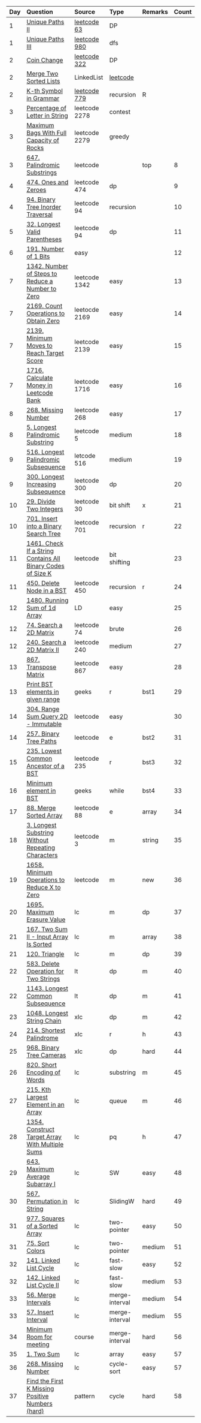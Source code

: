| Day  | Question                                                                                                      | Source                                                                | Type         | Remarks | Count |
| :--- | :------------------------------------------------------------------------------------------------------------ | :-------------------------------------------------------------------- | :----------- | :------ | :---- |
| 1    | [Unique Paths II](leetcode/63-unique-paths-ii/63-unique-paths-ii.java)                                        | [leetcode 63](https://leetcode.com/problems/unique-paths-ii/)         | DP           |
| 1    | [Unique Paths III](leetcode/980-unique-paths-iii/unique-paths-iii.java)                                       | [leetcode 980](https://leetcode.com/problems/unique-paths-iii/)       | dfs          |
| 2    | [Coin Change](leetcode/322-coin-change/)                                                                      | [leetcode 322]()                                                      | DP           |
| 2    | [Merge Two Sorted Lists](leetcode/Merge%20Two%20Sorted%20Lists/)                                              | LinkedList                                                            | [leetcode]() |
| 2    | [K-th Symbol in Grammar](leetcode/779-k-th-symbol-in-grammar/)                                                | [leetcode 779](https://leetcode.com/problems/k-th-symbol-in-grammar/) | recursion    | R       |
| 3    | [Percentage of Letter in String](leetcode/227-percentage-of-letter-in-string/)                                | leetcode 2278                                                         | contest      |
| 3    | [Maximum Bags With Full Capacity of Rocks](leetcode/2279-maximum-bags-with-full-capacity-of-rocks/)           | leetcode 2279                                                         | greedy       |
| 3    | [647. Palindromic Substrings](leetcode/647-palindromic-substrings/)                                           | leetcode                                                              |              | top     | 8     |
| 4    | [474. Ones and Zeroes](leetcode/474-ones-and-zeroes/)                                                         | leetcode 474                                                          | dp           |         | 9     |
| 4    | [94. Binary Tree Inorder Traversal](leetcode/94-binary-tree-inorder-traversal/)                               | leetcode 94                                                           | recursion    |         | 10    |
| 5    | [32. Longest Valid Parentheses](leetcode/32-longest-valid-parentheses/)                                       | leetcode 94                                                           | dp           |         | 11    | d |
| 6    | [191. Number of 1 Bits](leetcode/191-number-of-1-bits/)                                                       | easy                                                                  |              |         | 12    |
| 7    | [1342. Number of Steps to Reduce a Number to Zero](leetcode/1342-number-of-steps-to-reduce-a-number-to-zero/) | leetcode 1342                                                         | easy         |         | 13    |
| 7    | [2169. Count Operations to Obtain Zero](leetcode/2169-count-operations-to-obtain-zero/)                       | leetocde 2169                                                         | easy         |         | 14    |
| 7    | [2139. Minimum Moves to Reach Target Score](leetcode/2139-minimum-moves-to-reach-target-score/)               | leetcode 2139                                                         | easy         |         | 15    |
7|[1716. Calculate Money in Leetcode Bank](leetcode/1716-calculate-money-in-leetcode-bank/)|leetcode 1716|easy||16
8|[268. Missing Number](leetcode/268-missing-number/)|leetcode 268|easy||17
8|[5. Longest Palindromic Substring](leetcode/5-longest-palindromic-substring/)|leetcode 5|medium||18
9|[516. Longest Palindromic Subsequence](leetcode/516-longest-palindromic-subsequence/)|letcode 516|medium||19
9|[300. Longest Increasing Subsequence](leetcode/300-longest-increasing-subsequence/)|leetcode 300|dp||20
10|[29. Divide Two Integers](leetcode/29-divide-two-integers/)|leetcode 30|bit shift|x|21
10|[701. Insert into a Binary Search Tree](leetcode/701-insert-into-a-binary-search-tree/)|leetcode 701|recursion|r|22
11|[1461. Check If a String Contains All Binary Codes of Size K](leetcode/1461-check-if-a-string-contains-all-binary-codes-of-size-k/)|leetcode|bit shifting||23
11|[450. Delete Node in a BST](leetcode/450-delete-node-in-a-bst/)|leetcode 450|recursion|r|24
12|[1480. Running Sum of 1d Array](leetcode/leetcode-daily/1480-running-sum-of-1d-array/)|LD|easy||25
12|[74. Search a 2D Matrix](leetcode/74-search-a-2d-matrix/)|leetcode 74|brute||26
12|[240. Search a 2D Matrix II](leetcode/240-search-a-2d-matrix-ii/)|leetcode 240|medium||27
13|[867. Transpose Matrix](leetcode-daily/867-transpose-matrix/)|leetcode 867|easy||28
13|[Print BST elements in given range](geeks/print-bst-elements-in-given-range)|geeks|r|bst1|29
14|[304. Range Sum Query 2D - Immutable](leetcode-daily/304-range-sum-query-2d-immutable/)|leetcode|easy||30
14|[257. Binary Tree Paths](leetcode/257-binary-tree-paths/)|leetcode|e|bst2|31
15|[235. Lowest Common Ancestor of a BST](ds/bst/235-lowest-common-ancestor-of-a-binary-search-tree/)|leetcode 235|r|bst3|32
16|[Minimum element in BST](ds/bst/minimum-element-in-bst/)|geeks|while|bst4|33
17|[88. Merge Sorted Array](leetcode-daily/88-merge-sorted-array/)|leetcode 88|e|array|34
18|[3. Longest Substring Without Repeating Characters](leetcode-daily/3-longest-substring-without-repeating-characters/)|leetcode 3|m|string|35
19|[1658. Minimum Operations to Reduce X to Zero](leetcode-daily/1658-minimum-operations-to-reduce-x-to-zero/)|leetcode|m|new|36
20|[1695. Maximum Erasure Value](leetcode-daily/1658-minimum-operations-to-reduce-x-to-zero/)|lc|m|dp|37
21|[167. Two Sum II - Input Array Is Sorted](leetcode-daily/167-two-sum-ii-input-array-is-sorted/)|lc|m|array|38
21|[120. Triangle](leetcode-daily/120-triangle/)|lc|m|dp|39
22|[583. Delete Operation for Two Strings](leetcode-daily/583-delete-operation-for-two-strings/)|lt|dp|m|40
22|[1143. Longest Common Subsequence](leetcode/1143-longest-common-subsequence/)|lt|dp|m|41
23|[1048. Longest String Chain](xlc/1048-longest-string-chain/)|xlc|dp|m|42
24|[214. Shortest Palindrome](xlc/214-shortest-palindrome/)|xlc|r|h|43
25|[968. Binary Tree Cameras](xlc/968-binary-tree-cameras/)|xlc|dp|hard|44
26|[820. Short Encoding of Words](leetcode-daily/820-short-encoding-of-words/)|lc|substring|m|45
27|[215. Kth Largest Element in an Array](leetcode-daily/215-kth-largest-element-in-an-array/)|lc|queue|m|46
28|[1354. Construct Target Array With Multiple Sums](leetcode-daily/1354-construct-target-array-with-multiple-sums/)|lc|pq|h|47
29|[643. Maximum Average Subarray I](leetcode/pattern/sliding-window/maximum-average-subarray-i.java)|lc|SW|easy|48
30|[567. Permutation in String](pattern/sliding-window/permutation-in-string.java)|lc|SlidingW|hard|49
31|[977. Squares of a Sorted Array](pattern/two-pointer/squares-of-a-sorted-array.java)|lc|two-pointer|easy|50
31|[75. Sort Colors](pattern/two-pointer/dautch-national-flag.java)|lc|two-pointer|medium|51
32|[141. Linked List Cycle](pattern/slow-fast-pointers/linked-list-cycle.java)|lc|fast-slow|easy|52
32|[142. Linked List Cycle II](pattern/slow-fast-pointers/linked-list-start-of-cycle.java)|lc|fast-slow|medium|53
33|[56. Merge Intervals](pattern/merge-intervals/merge-intervals.java)|lc|merge-interval|medium|54
33|[57. Insert Interval](pattern/merge-intervals/insert-interval.java)|lc|merge-interval|medium|55
34|[Minimum Room for meeting](pattern/merge-intervals/minimum-meeting-room.java)|course|merge-interval|hard|56
35|[1. Two Sum](leetcode/two-sum/two-sum.java)|lc|array|easy|57
36|[268. Missing Number](pattern/cyclic-sort/missing-number.java)|lc|cycle-sort|easy|57
37| [Find the First K Missing Positive Numbers (hard) ](pattern/cyclic-sort/first-k-missing-positive.JAVA)|pattern|cycle|hard|58

